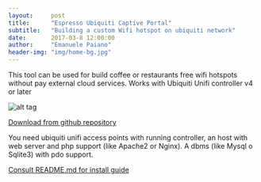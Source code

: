 ```yaml
---
layout:     post
title:      "Espresso Ubiquiti Captive Portal"
subtitle:   "Building a custom Wifi hotspot on ubiquiti network"
date:       2017-03-8 12:00:00
author:     "Emanuele Paiano"
header-img: "img/home-bg.jpg"
---
```


<p>This tool can be used for build coffee or restaurants free wifi hotspots without pay external cloud services. Works with Ubiquiti Unifi controller v4 or later</p>

![alt tag](https://github.com/emanuelepaiano/espresso-freewifi-portal/blob/master/screenshots/en.png?raw=true)

<p><a href="https://github.com/emanuelepaiano/espresso-portal">Download from github repository</a></p>

<p>You need ubiquiti unifi access points with running controller, an host with web server and php support (like Apache2 or Nginx). A dbms (like Mysql o Sqlite3) with pdo support.</p>

<p><a href="https://github.com/emanuelepaiano/espresso-portal/blob/master/README.md">Consult README.md for install guide</a></p>





